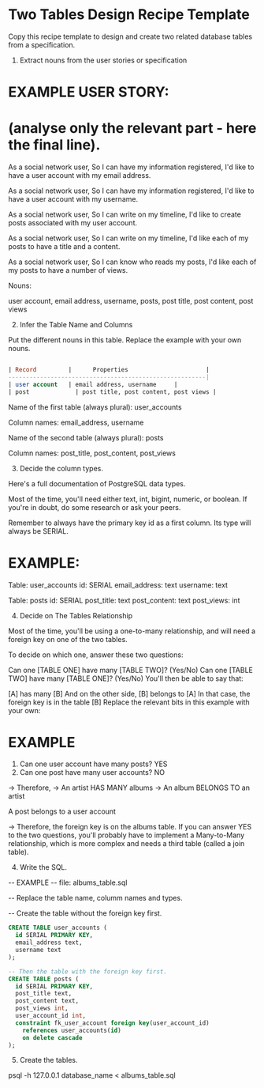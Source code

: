 # Two Tables Design Recipe Template

Copy this recipe template to design and create two related database tables from a specification.

1. Extract nouns from the user stories or specification

# EXAMPLE USER STORY:
# (analyse only the relevant part - here the final line).

As a social network user,
So I can have my information registered,
I'd like to have a user account with my email address.

As a social network user,
So I can have my information registered,
I'd like to have a user account with my username.

As a social network user,
So I can write on my timeline,
I'd like to create posts associated with my user account.

As a social network user,
So I can write on my timeline,
I'd like each of my posts to have a title and a content.

As a social network user,
So I can know who reads my posts,
I'd like each of my posts to have a number of views.

Nouns:

user account, email address, username, posts, post title, post content, post views

2. Infer the Table Name and Columns

Put the different nouns in this table. Replace the example with your own nouns.

```sql

| Record         |     	Properties                      |
--------------------------------------------------------|
| user account   | email address, username     |
| post  	       | post title, post content, post views |


```

Name of the first table (always plural): user_accounts

Column names: email_address, username

Name of the second table (always plural): posts

Column names: post_title, post_content, post_views

3. Decide the column types.

Here's a full documentation of PostgreSQL data types.

Most of the time, you'll need either text, int, bigint, numeric, or boolean. If you're in doubt, do some research or ask your peers.

Remember to always have the primary key id as a first column. Its type will always be SERIAL.

# EXAMPLE:

Table: user_accounts
id: SERIAL
email_address: text
username: text


Table: posts
id: SERIAL
post_title: text
post_content: text
post_views: int


4. Decide on The Tables Relationship

Most of the time, you'll be using a one-to-many relationship, and will need a foreign key on one of the two tables.

To decide on which one, answer these two questions:

Can one [TABLE ONE] have many [TABLE TWO]? (Yes/No)
Can one [TABLE TWO] have many [TABLE ONE]? (Yes/No)
You'll then be able to say that:

[A] has many [B]
And on the other side, [B] belongs to [A]
In that case, the foreign key is in the table [B]
Replace the relevant bits in this example with your own:

# EXAMPLE

1. Can one user account have many posts? YES
2. Can one post have many user accounts? NO

-> Therefore,
-> An artist HAS MANY albums
-> An album BELONGS TO an artist

A post belongs to a user account

-> Therefore, the foreign key is on the albums table.
If you can answer YES to the two questions, you'll probably have to implement a Many-to-Many relationship, which is more complex and needs a third table (called a join table).

4. Write the SQL.

-- EXAMPLE
-- file: albums_table.sql

-- Replace the table name, columm names and types.

-- Create the table without the foreign key first.

```sql
CREATE TABLE user_accounts (
  id SERIAL PRIMARY KEY,
  email_address text,
  username text
);

-- Then the table with the foreign key first.
CREATE TABLE posts (
  id SERIAL PRIMARY KEY,
  post_title text,
  post_content text,
  post_views int,
  user_account_id int,
  constraint fk_user_account foreign key(user_account_id)
    references user_accounts(id)
    on delete cascade
);

```
5. Create the tables.

psql -h 127.0.0.1 database_name < albums_table.sql